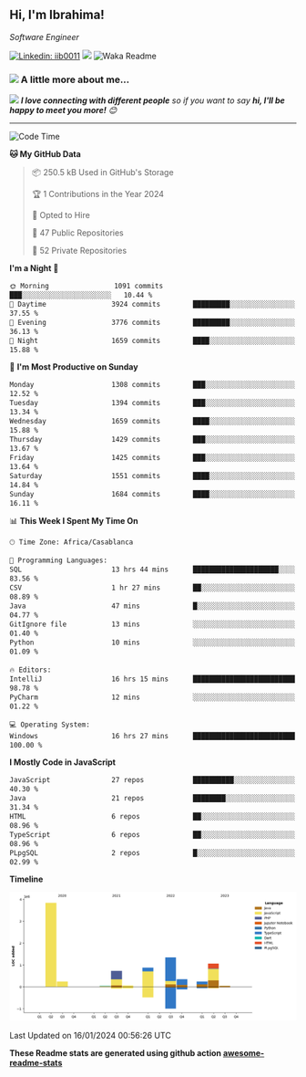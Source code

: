<h2>Hi, I'm Ibrahima! </h2>
<p><em>Software Engineer 
</em></p>


[![Linkedin: iib0011](https://img.shields.io/badge/-iib0011-blue?style=flat-square&logo=Linkedin&logoColor=white&link=https://www.linkedin.com/in/iib0011/)](https://www.linkedin.com/in/iib0011/)
![](https://visitor-badge.glitch.me/badge?page_id=iib0011)
![Waka Readme](https://github.com/iib0011/iib0011/workflows/Waka%20Readme/badge.svg)


### <img src="https://media.giphy.com/media/VgCDAzcKvsR6OM0uWg/giphy.gif" width="50"> A little more about me...  


<img src="https://media.giphy.com/media/LnQjpWaON8nhr21vNW/giphy.gif" width="60"> <em><b>I love connecting with different people</b> so if you want to say <b>hi, I'll be happy to meet you more!</b> 😊</em>

---
<!--START_SECTION:waka-->
![Code Time](http://img.shields.io/badge/Code%20Time-2%2C857%20hrs%2032%20mins-blue)

**🐱 My GitHub Data** 

> 📦 250.5 kB Used in GitHub's Storage 
 > 
> 🏆 1 Contributions in the Year 2024
 > 
> 💼 Opted to Hire
 > 
> 📜 47 Public Repositories 
 > 
> 🔑 52 Private Repositories 
 > 
**I'm a Night 🦉** 

```text
🌞 Morning                1091 commits        ███░░░░░░░░░░░░░░░░░░░░░░   10.44 % 
🌆 Daytime                3924 commits        █████████░░░░░░░░░░░░░░░░   37.55 % 
🌃 Evening                3776 commits        █████████░░░░░░░░░░░░░░░░   36.13 % 
🌙 Night                  1659 commits        ████░░░░░░░░░░░░░░░░░░░░░   15.88 % 
```
📅 **I'm Most Productive on Sunday** 

```text
Monday                   1308 commits        ███░░░░░░░░░░░░░░░░░░░░░░   12.52 % 
Tuesday                  1394 commits        ███░░░░░░░░░░░░░░░░░░░░░░   13.34 % 
Wednesday                1659 commits        ████░░░░░░░░░░░░░░░░░░░░░   15.88 % 
Thursday                 1429 commits        ███░░░░░░░░░░░░░░░░░░░░░░   13.67 % 
Friday                   1425 commits        ███░░░░░░░░░░░░░░░░░░░░░░   13.64 % 
Saturday                 1551 commits        ████░░░░░░░░░░░░░░░░░░░░░   14.84 % 
Sunday                   1684 commits        ████░░░░░░░░░░░░░░░░░░░░░   16.11 % 
```


📊 **This Week I Spent My Time On** 

```text
🕑︎ Time Zone: Africa/Casablanca

💬 Programming Languages: 
SQL                      13 hrs 44 mins      █████████████████████░░░░   83.56 % 
CSV                      1 hr 27 mins        ██░░░░░░░░░░░░░░░░░░░░░░░   08.89 % 
Java                     47 mins             █░░░░░░░░░░░░░░░░░░░░░░░░   04.77 % 
GitIgnore file           13 mins             ░░░░░░░░░░░░░░░░░░░░░░░░░   01.40 % 
Python                   10 mins             ░░░░░░░░░░░░░░░░░░░░░░░░░   01.09 % 

🔥 Editors: 
IntelliJ                 16 hrs 15 mins      █████████████████████████   98.78 % 
PyCharm                  12 mins             ░░░░░░░░░░░░░░░░░░░░░░░░░   01.22 % 

💻 Operating System: 
Windows                  16 hrs 27 mins      █████████████████████████   100.00 % 
```

**I Mostly Code in JavaScript** 

```text
JavaScript               27 repos            ██████████░░░░░░░░░░░░░░░   40.30 % 
Java                     21 repos            ████████░░░░░░░░░░░░░░░░░   31.34 % 
HTML                     6 repos             ██░░░░░░░░░░░░░░░░░░░░░░░   08.96 % 
TypeScript               6 repos             ██░░░░░░░░░░░░░░░░░░░░░░░   08.96 % 
PLpgSQL                  2 repos             █░░░░░░░░░░░░░░░░░░░░░░░░   02.99 % 
```



**Timeline**

![Lines of Code chart](https://raw.githubusercontent.com/iib0011/iib0011/master/assets/bar_graph.png)


 Last Updated on 16/01/2024 00:56:26 UTC
<!--END_SECTION:waka-->

**These Readme stats are generated using github action [awesome-readme-stats](https://github.com/iib0011/waka-readme-stats)**
